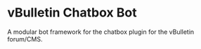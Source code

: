 vBulletin Chatbox Bot
=====================

A modular bot framework for the chatbox plugin for the vBulletin forum/CMS.
